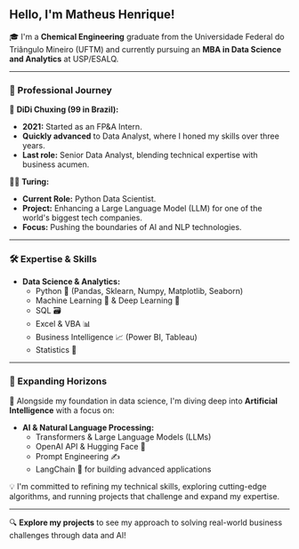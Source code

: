 ## Hello, I'm Matheus Henrique!

🎓 I'm a **Chemical Engineering** graduate from the Universidade Federal do Triângulo Mineiro (UFTM) and currently pursuing an **MBA in Data Science and Analytics** at USP/ESALQ.

---

### 💼 Professional Journey

🚀 **DiDi Chuxing (99 in Brazil):**  
- **2021:** Started as an FP&A Intern.  
- **Quickly advanced** to Data Analyst, where I honed my skills over three years.  
- **Last role:** Senior Data Analyst, blending technical expertise with business acumen.

👨‍💻 **Turing:**  
- **Current Role:** Python Data Scientist.  
- **Project:** Enhancing a Large Language Model (LLM) for one of the world's biggest tech companies.  
- **Focus:** Pushing the boundaries of AI and NLP technologies.

---

### 🛠️ Expertise & Skills

- **Data Science & Analytics:**  
  - Python 🐍 (Pandas, Sklearn, Numpy, Matplotlib, Seaborn)
  - Machine Learning 🤖 & Deep Learning 🧠
  - SQL 🗃️
  - Excel & VBA 📊
  - Business Intelligence 📈 (Power BI, Tableau)
  - Statistics 📐

---

### 🚀 Expanding Horizons

🌟 Alongside my foundation in data science, I'm diving deep into **Artificial Intelligence** with a focus on:

- **AI & Natural Language Processing:**  
  - Transformers & Large Language Models (LLMs)  
  - OpenAI API & Hugging Face 🤗  
  - Prompt Engineering ✍️  
  - LangChain 🔗 for building advanced applications

💡 I'm committed to refining my technical skills, exploring cutting-edge algorithms, and running projects that challenge and expand my expertise.

---

🔍 **Explore my projects** to see my approach to solving real-world business challenges through data and AI!

